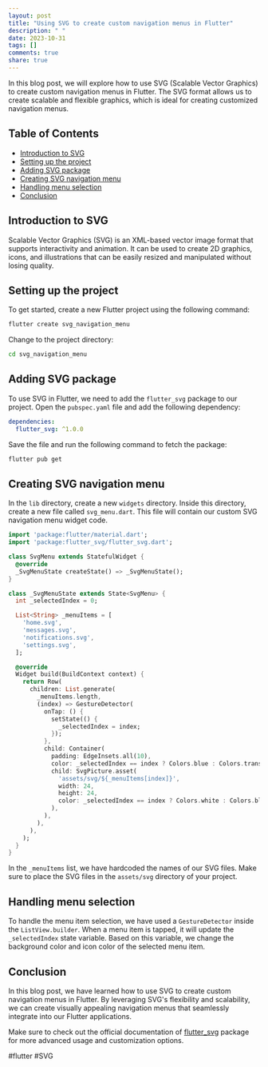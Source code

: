 ```yaml
---
layout: post
title: "Using SVG to create custom navigation menus in Flutter"
description: " "
date: 2023-10-31
tags: []
comments: true
share: true
---
```


In this blog post, we will explore how to use SVG (Scalable Vector Graphics) to create custom navigation menus in Flutter. The SVG format allows us to create scalable and flexible graphics, which is ideal for creating customized navigation menus.

## Table of Contents
- [Introduction to SVG](#introduction-to-svg)
- [Setting up the project](#setting-up-the-project)
- [Adding SVG package](#adding-svg-package)
- [Creating SVG navigation menu](#creating-svg-navigation-menu)
- [Handling menu selection](#handling-menu-selection)
- [Conclusion](#conclusion)

## Introduction to SVG

Scalable Vector Graphics (SVG) is an XML-based vector image format that supports interactivity and animation. It can be used to create 2D graphics, icons, and illustrations that can be easily resized and manipulated without losing quality.

## Setting up the project

To get started, create a new Flutter project using the following command:

```bash
flutter create svg_navigation_menu
```

Change to the project directory:

```bash
cd svg_navigation_menu
```

## Adding SVG package

To use SVG in Flutter, we need to add the `flutter_svg` package to our project. Open the `pubspec.yaml` file and add the following dependency:

```yaml
dependencies:
  flutter_svg: ^1.0.0
```

Save the file and run the following command to fetch the package:

```bash
flutter pub get
```

## Creating SVG navigation menu

In the `lib` directory, create a new `widgets` directory. Inside this directory, create a new file called `svg_menu.dart`. This file will contain our custom SVG navigation menu widget code.

```dart
import 'package:flutter/material.dart';
import 'package:flutter_svg/flutter_svg.dart';

class SvgMenu extends StatefulWidget {
  @override
  _SvgMenuState createState() => _SvgMenuState();
}

class _SvgMenuState extends State<SvgMenu> {
  int _selectedIndex = 0;

  List<String> _menuItems = [
    'home.svg',
    'messages.svg',
    'notifications.svg',
    'settings.svg',
  ];

  @override
  Widget build(BuildContext context) {
    return Row(
      children: List.generate(
        _menuItems.length,
        (index) => GestureDetector(
          onTap: () {
            setState(() {
              _selectedIndex = index;
            });
          },
          child: Container(
            padding: EdgeInsets.all(10),
            color: _selectedIndex == index ? Colors.blue : Colors.transparent,
            child: SvgPicture.asset(
              'assets/svg/${_menuItems[index]}',
              width: 24,
              height: 24,
              color: _selectedIndex == index ? Colors.white : Colors.black,
            ),
          ),
        ),
      ),
    );
  }
}
```

In the `_menuItems` list, we have hardcoded the names of our SVG files. Make sure to place the SVG files in the `assets/svg` directory of your project.

## Handling menu selection

To handle the menu item selection, we have used a `GestureDetector` inside the `ListView.builder`. When a menu item is tapped, it will update the `_selectedIndex` state variable. Based on this variable, we change the background color and icon color of the selected menu item.

## Conclusion

In this blog post, we have learned how to use SVG to create custom navigation menus in Flutter. By leveraging SVG's flexibility and scalability, we can create visually appealing navigation menus that seamlessly integrate into our Flutter applications.

Make sure to check out the official documentation of [flutter_svg](https://pub.dev/packages/flutter_svg) package for more advanced usage and customization options.

#flutter #SVG